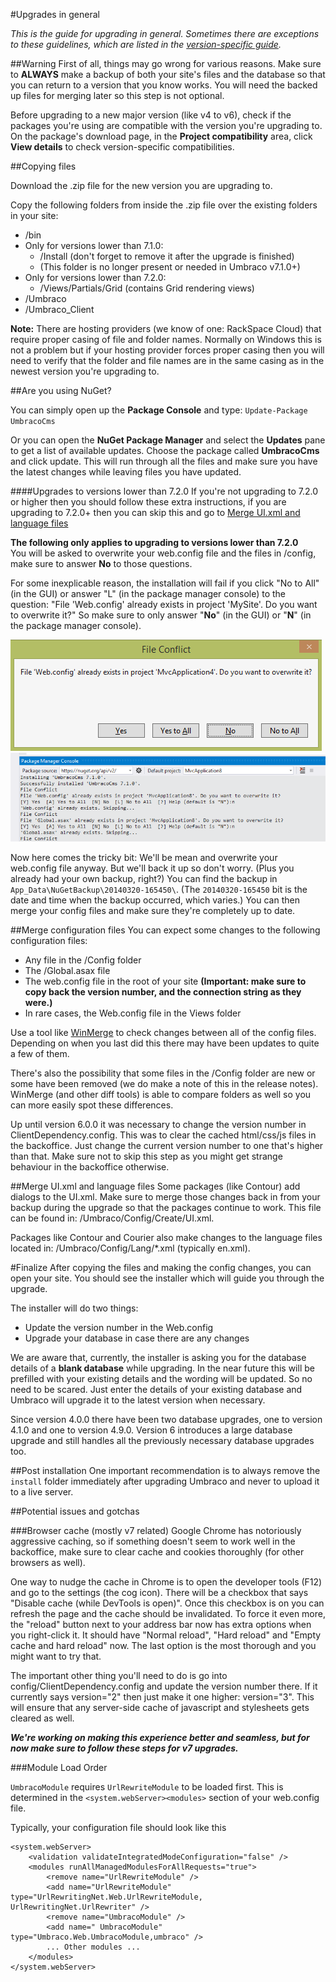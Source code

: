 #Upgrades in general

_This is the guide for upgrading in general. Sometimes there are exceptions to these guidelines, which are listed in the [version-specific guide](version-specific.md)._

##Warning
First of all, things may go wrong for various reasons. Make sure to **ALWAYS** make a backup of both your site's files and the database so that you can return to a version that you know works. You will need the backed up files for merging later so this step is not optional.

Before upgrading to a new major version (like v4 to v6), check if the packages you're using are compatible with the version you're upgrading to. On the package's download page, in the **Project compatibility** area, click **View details** to check version-specific compatibilities.

##Copying files

Download the .zip file for the new version you are upgrading to.

Copy the following folders from inside the .zip file over the existing folders in your site:

- /bin
- Only for versions lower than 7.1.0: 
   - /Install (don't forget to remove it after the upgrade is finished)
   - (This folder is no longer present or needed in Umbraco v7.1.0+)
- Only for versions lower than 7.2.0:
	- /Views/Partials/Grid (contains Grid rendering views)
- /Umbraco 
- /Umbraco_Client

**Note:** There are hosting providers (we know of one: RackSpace Cloud) that require proper casing of file and folder names. Normally on Windows this is not a problem but if your hosting provider forces proper casing then you will need to verify that the folder and file names are in the same casing as in the newest version you're upgrading to.

##Are you using NuGet?

You can simply open up the **Package Console** and type:
`Update-Package UmbracoCms`

Or you can open the **NuGet Package Manager** and select the **Updates** pane to get a list of available updates. Choose the package called **UmbracoCms** and click update. This will run through all the files and make sure you have the latest changes while leaving files you have updated.

####Upgrades to versions lower than 7.2.0
If you're not upgrading to 7.2.0 or higher then you should follow these extra instructions, if you are upgrading to 7.2.0+ then you can skip this and go to [Merge UI.xml and language files](#MergeUIxmlandlanguagefiles)

**The following only applies to upgrading to versions lower than 7.2.0**  
You will be asked to overwrite your web.config file and the files in /config, make sure to answer **No** to those questions.

For some inexplicable reason, the installation will fail if you click "No to All" (in the GUI) or answer "L" (in the package manager console) to the question: "File 'Web.config' already exists in project 'MySite'. Do you want to overwrite it?" So make sure to only answer "**No**" (in the GUI) or "**N**" (in the package manager console).

![](images/nuget-overwrite-dialog.png)
![](images/nuget-upgrade-overwrite.png)

Now here comes the tricky bit: We'll be mean and overwrite your web.config file anyway. But we'll back it up so don't worry. (Plus you already had your own backup, right?) You can find the backup in `App_Data\NuGetBackup\20140320-165450\`. (The `20140320-165450` bit is the date and time when the backup occurred, which varies.) You can then merge your config files and make sure they're completely up to date.

##Merge configuration files
You can expect some changes to the following configuration files:

* Any file in the /Config folder
* The /Global.asax file
* The web.config file in the root of your site **(Important: make sure to copy back the version number, and the connection string as they were.)**
* In rare cases, the Web.config file in the Views folder


Use a tool like [WinMerge](http://winmerge.org/ "WinMerge") to check changes between all of the config files. Depending on when you last did this there may have been updates to quite a few of them.

There's also the possibility that some files in the /Config folder are new or some have been removed (we do make a note of this in the release notes). WinMerge (and other diff tools) is able to compare folders as well so you can more easily spot these differences.

Up until version 6.0.0 it was necessary to change the version number in ClientDependency.config. This was to clear the cached html/css/js files in the backoffice. Just change the current version number to one that's higher than that. Make sure not to skip this step as you might get strange behaviour in the backoffice otherwise.

##Merge UI.xml and language files
Some packages (like Contour) add dialogs to the UI.xml. Make sure to merge those changes back in from your backup during the upgrade so that the packages continue to work. This file can be found in: /Umbraco/Config/Create/UI.xml.

Packages like Contour and Courier also make changes to the language files located in: /Umbraco/Config/Lang/*.xml (typically en.xml).

#Finalize
After copying the files and making the config changes, you can open your site. You should see the installer which will guide you through the upgrade. 

The installer will do two things:

* Update the version number in the Web.config 
* Upgrade your database in case there are any changes

We are aware that, currently, the installer is asking you for the database details of a **blank database** while upgrading. In the near future this will be prefilled with your existing details and the wording will be updated. So no need to be scared. Just enter the details of your existing database and Umbraco will upgrade it to the latest version when necessary.

Since version 4.0.0 there have been two database upgrades, one to version 4.1.0 and one to version 4.9.0. Version 6 introduces a large database upgrade and still handles all the previously necessary database upgrades too.

##Post installation
One important recommendation is to always remove the `install` folder immediately after upgrading Umbraco and never to upload it to a live server.

##Potential issues and gotchas

###Browser cache (mostly v7 related)
Google Chrome has notoriously aggressive caching, so if something doesn't seem to work well in the backoffice, make sure to clear cache and cookies thoroughly (for other browsers as well). 

One way to nudge the cache in Chrome is to open the developer tools (F12) and go to the settings (the cog icon). There will be a checkbox that says "Disable cache (while DevTools is open)". Once this checkbox is on you can refresh the page and the cache should be invalidated. To force it even more, the "reload" button next to your address bar now has extra options when you right-click it. It should have "Normal reload", "Hard reload" and "Empty cache and hard reload" now. The last option is the most thorough and you might want to try that.

The important other thing you'll need to do is go into config/ClientDependency.config and update the version number there. If it currently says version="2" then just make it one higher: version="3". This will ensure that any server-side cache of javascript and stylesheets gets cleared as well.

**_We're working on making this experience better and seamless, but for now make sure to follow these steps for v7 upgrades._**

###Module Load Order

`UmbracoModule` requires `UrlRewriteModule` to be loaded first. This is determined in the `<system.webServer><modules>` section of your web.config file. 

Typically, your configuration file should look like this

	<system.webServer>
    	<validation validateIntegratedModeConfiguration="false" />
    	<modules runAllManagedModulesForAllRequests="true">
      		<remove name="UrlRewriteModule" />
      		<add name="UrlRewriteModule" type="UrlRewritingNet.Web.UrlRewriteModule, UrlRewritingNet.UrlRewriter" />
      		<remove name="UmbracoModule" />
      		<add name=" UmbracoModule" type="Umbraco.Web.UmbracoModule,umbraco" />
			... Other modules ...
		</modules>
	</system.webServer>

